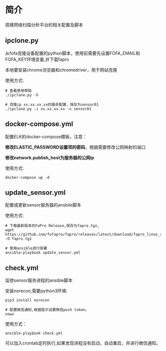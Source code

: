 

# 简介
搭建网络扫描分析平台的相关配置及脚本

## ipclone.py 
从fofa克隆设备配置的python脚本，使用前需要先设置FOFA_EMAIL和FOFA_KEY环境变量,并下载fapro

本地要安装chrome浏览器和chromedriver，用于网站克隆

使用方式:
```
# 查看使用帮助
./ipclone.py -h

# 克隆ip xx.xx.xx.xx的服务配置，保存为sensor01
./ipclone.py -i xx.xx.xx.xx -n sensor01
```

## docker-compose.yml 
配置ELK的docker-compose模板，注意：

**修改ELASTIC_PASSWORD设置项的密码**，根据需要修改公网映射的端口
   
**修改network.publish_host为服务器的公网ip**

使用方式:
```shell 
docker-compose up -d
```

## update_sensor.yml 
配置或更新sensor服务器的ansbile脚本

使用方式:
```shell 
# 下载最新版本的FaPro Release,保存为fapro.tgz,
wget https://github.com/fofapro/fapro/releases/latest/download/fapro_linux_x86_64.tar.gz -O fapro.tgz

# 使用ansible进行部署
ansible-playbook update_sensor.yml
```

## check.yml
监控sensor服务进程的ansible脚本

安装norecon,需要python3环境:
```shell 
pip3 install norecon

# 配置微信通知,根据提示设置微信push token。
nowx 
```

使用方式：
```shell 
ansible-playbook check.yml
```

可以加入crontab定时执行,如果发现进程没有启动，自动重启，并进行微信通知。



